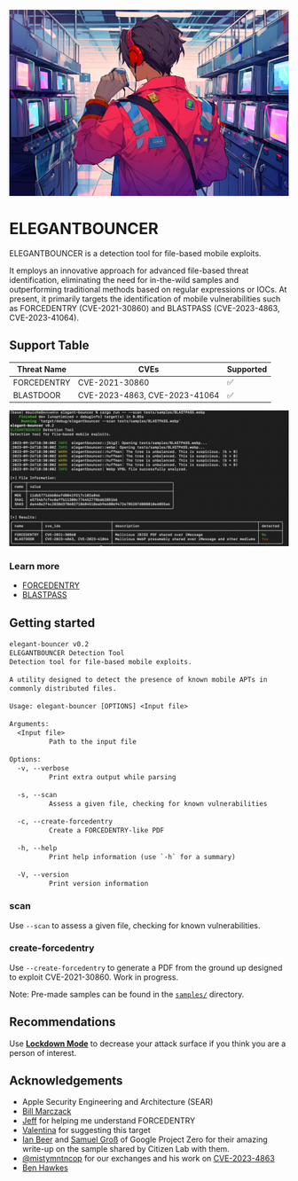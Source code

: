 ![alt text](banner.png) 

# ELEGANTBOUNCER
ELEGANTBOUNCER is a detection tool for file-based mobile exploits.

It employs an innovative approach for advanced file-based threat identification, eliminating the need for in-the-wild samples and outperforming traditional methods based on regular expressions or IOCs. At present, it primarily targets the identification of mobile vulnerabilities such as FORCEDENTRY (CVE-2021-30860) and BLASTPASS (CVE-2023-4863, CVE-2023-41064).

## Support Table
| Threat Name  | CVEs                            | Supported          |
|--------------|---------------------------------|--------------------|
| FORCEDENTRY  | CVE-2021-30860                  | :white_check_mark: |
| BLASTDOOR    | CVE-2023-4863, CVE-2023-41064   | :white_check_mark: |

![output of the detection tool](./documentation/elegantbouncer.png)

### Learn more
- [FORCEDENTRY](documentation/FORCEDENTRY.md)
- [BLASTPASS](documentation/BLASTPASS.md)

## Getting started
```
elegant-bouncer v0.2
ELEGANTBOUNCER Detection Tool
Detection tool for file-based mobile exploits.

A utility designed to detect the presence of known mobile APTs in commonly distributed files.

Usage: elegant-bouncer [OPTIONS] <Input file>

Arguments:
  <Input file>
          Path to the input file

Options:
  -v, --verbose
          Print extra output while parsing

  -s, --scan
          Assess a given file, checking for known vulnerabilities

  -c, --create-forcedentry
          Create a FORCEDENTRY-like PDF

  -h, --help
          Print help information (use `-h` for a summary)

  -V, --version
          Print version information
```
### scan
Use `--scan` to assess a given file, checking for known vulnerabilities.

### create-forcedentry
Use `--create-forcedentry` to generate a PDF from the ground up designed to exploit CVE-2021-30860. Work in progress.

Note: Pre-made samples can be found in the [`samples/`](samples/) directory.

## Recommendations
Use [**Lockdown Mode**](https://support.apple.com/en-us/HT212650) to decrease your attack surface if you think you are a person of interest.

## Acknowledgements
- Apple Security Engineering and Architecture (SEAR)
- [Bill Marczack](https://twitter.com/@billmarczak)
- [Jeff](https://twitter.com/jeffssh/status/1474605696020881409) for helping me understand FORCEDENTRY
- [Valentina](https://twitter.com/chompie1337) for suggesting this target
- [Ian Beer](https://twitter.com/i41nbeer) and [Samuel Groß](https://twitter.com/5aelo) of Google Project Zero for their amazing write-up on the sample shared by Citizen Lab with them.
- [@mistymntncop](https://twitter.com/mistymntncop) for our exchanges and his work on [CVE-2023-4863](https://github.com/mistymntncop/CVE-2023-4863)
- [Ben Hawkes](https://blog.isosceles.com/the-webp-0day/)
